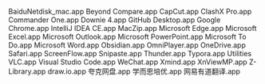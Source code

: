 BaiduNetdisk_mac.app
Beyond Compare.app
CapCut.app
ClashX Pro.app
Commander One.app
Downie 4.app
GitHub Desktop.app
Google Chrome.app
IntelliJ IDEA CE.app
MacZip.app
Microsoft Edge.app
Microsoft Excel.app
Microsoft Outlook.app
Microsoft PowerPoint.app
Microsoft To Do.app
Microsoft Word.app
Obsidian.app
OmniPlayer.app
OneDrive.app
Safari.app
ScreenFlow.app
Snipaste.app
Thunder.app
Typora.app
Utilities
VLC.app
Visual Studio Code.app
WeChat.app
Xmind.app
XnViewMP.app
Z-Library.app
draw.io.app
夸克网盘.app
学而思培优.app
网易有道翻译.app
